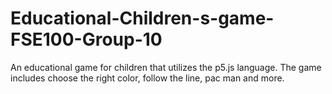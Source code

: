 # Educational-Children-s-game-FSE100-Group-10
An educational game for children that utilizes the p5.js language. The game includes choose the right color, follow the line, pac man and more.
